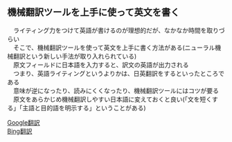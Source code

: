 ## 機械翻訳ツールを上手に使って英文を書く
　ライティング力をつけて英語が書けるのが理想的だが、なかなか時間を取りづらい  
　そこで、機械翻訳ツールを使って英文を上手に書く方法がある(ニューラル機械翻訳という新しい手法が取り入れられている)  
　原文フィールドに日本語を入力すると、訳文の英語が出力される  
　つまり、英語ライティングというよりかは、日英翻訳をするといったところである  	
　意味が逆になったり、読みにくくなったり、機械翻訳ツールにはコツが要る  	
　原文をあらかじめ機械翻訳しやすい日本語に変えておくと良い(「文を短くする」「主語と目的語を明示する」ということがある)

[Google翻訳](https://www.bing.com/translator?to=ja&setlang=ja)  
[Bing翻訳](https://www.bing.com/translator?to=ja&setlang=ja)
